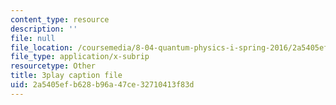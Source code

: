 ```yaml
---
content_type: resource
description: ''
file: null
file_location: /coursemedia/8-04-quantum-physics-i-spring-2016/2a5405efb628b96a47ce32710413f83d_G3HSP3qMgKI.srt
file_type: application/x-subrip
resourcetype: Other
title: 3play caption file
uid: 2a5405ef-b628-b96a-47ce-32710413f83d
---
```

